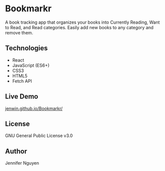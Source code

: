 # Bookmarkr
A book tracking app that organizes your books into Currently Reading, Want to Read, and Read categories. Easily add new books to any category and remove them.

## Technologies
- React  
- JavaScript (ES6+)
- CSS3
- HTML5
- Fetch API

## Live Demo
[jenwin.github.io/Bookmarkr/](https://jenwin.github.io/Bookmarkr/)

## License
GNU General Public License v3.0

## Author
Jennifer Nguyen